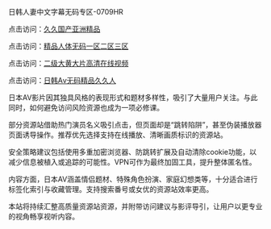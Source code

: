 日韩人妻中文字幕无码专区-0709HR

点击访问：<a href="https://heiliaoow5kzm.pages.dev">久久国产亚洲精品</a>

点击访问：<a href="https://heiliaoll4qsx.pages.dev">精品人体无码一区二区三区</a>

点击访问：<a href="https://heiliaowt0d7p.pages.dev">二级大黄大片高清在线视频</a>

点击访问：<a href="https://heiliaoll4qsx.pages.dev">日韩Aⅴ无码精品久久人</a>


日本AV影片因其独具风格的表现形式和题材多样性，吸引了大量用户关注。与此同时，如何避免访问风险资源也成为一项必修课。

部分资源站借助热门演员名义吸引点击，但页面却是“跳转陷阱”，甚至伪装播放器页面诱导操作。推荐优先选择支持在线播放、清晰画质标识的资源站。

安全策略建议包括使用多重加密浏览器、防跳转扩展及自动清除cookie功能，以减少信息被植入或追踪的可能性。VPN可作为最终加固工具，提升整体匿名性。

内容方面，日本AV涵盖情侣题材、特殊角色扮演、家庭幻想类等，十分适合进行标签化索引与收藏管理。支持搜索番号或女优的资源站效率更高。

本站将持续汇整高质量资源站资源，并附带访问建议与影评导引，让用户以更专业的视角畅享视听内容。

<span style="display:none;">[Canonical link]( https://github.com/mn20250709/423542 ）</span>
